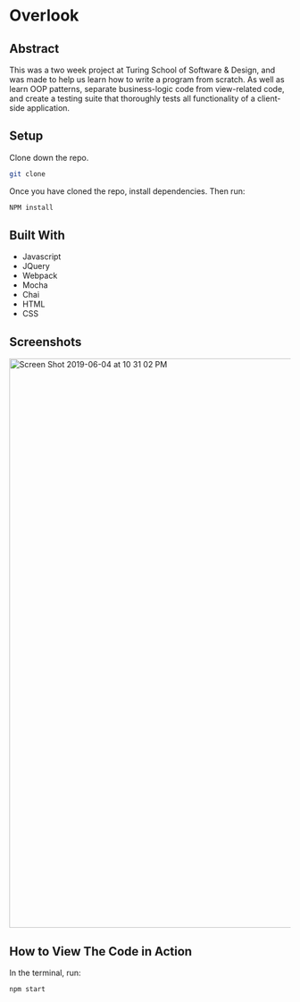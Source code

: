 # Overlook

## Abstract

This was a two week project at Turing School of Software & Design, and was made to help us learn how to write a program from scratch. As well as learn OOP patterns, separate business-logic code from view-related code, and create a testing suite that thoroughly tests all functionality of a client-side application.

## Setup
Clone down the repo.

```bash
git clone
```

Once you have cloned the repo, install dependencies. Then run:

```bash
NPM install
```
## Built With
- Javascript
- JQuery
- Webpack
- Mocha
- Chai
- HTML
- CSS

## Screenshots

<img width="1019" alt="Screen Shot 2019-06-04 at 10 31 02 PM" src="https://user-images.githubusercontent.com/43159025/58930519-03d91000-8719-11e9-90c3-0ad7efcc6d66.png">


## How to View The Code in Action

In the terminal, run:

```bash
npm start
``` 
